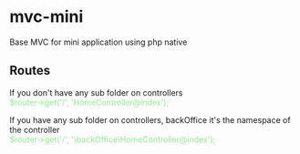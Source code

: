 # mvc-mini
Base MVC for mini application using php native


<h2>Routes</h2>
If you don't have any sub folder on controllers <br>
<span style="color: lightgreen">$router->get('/', 'HomeController@index');</span>

If you have any sub folder on controllers, backOffice it's the namespace of the controller <br>
<span style="color: lightgreen">$router->get('/', '\backOffice\HomeController@index');</span>